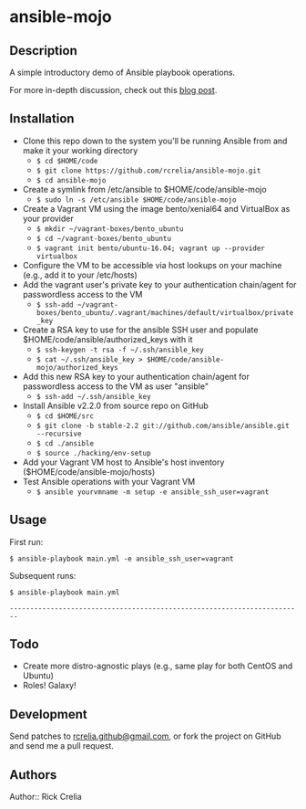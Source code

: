# ansible-mojo

## Description

A simple introductory demo of Ansible playbook operations.

For more in-depth discussion, check out this [blog post](https://randops.org/2016/10/26/ansible-shenanigans-part-i/).

## Installation

* Clone this repo down to the system you'll be running Ansible from and make it your working directory
  * `$ cd $HOME/code`
  * `$ git clone https://github.com/rcrelia/ansible-mojo.git`
  * `$ cd ansible-mojo`
* Create a symlink from /etc/ansible to $HOME/code/ansible-mojo
  * `$ sudo ln -s /etc/ansible $HOME/code/ansible-mojo`
* Create a Vagrant VM using the image bento/xenial64 and VirtualBox as your provider
  * `$ mkdir ~/vagrant-boxes/bento_ubuntu`
  * `$ cd ~/vagrant-boxes/bento_ubuntu`
  * `$ vagrant init bento/ubuntu-16.04; vagrant up --provider virtualbox`
* Configure the VM to be accessible via host lookups on your machine (e.g., add it to your /etc/hosts)
* Add the vagrant user's private key to your authentication chain/agent for passwordless access to the VM
  * `$ ssh-add ~/vagrant-boxes/bento_ubuntu/.vagrant/machines/default/virtualbox/private_key`
* Create a RSA key to use for the ansible SSH user and populate $HOME/code/ansible/authorized_keys with it
  * `$ ssh-keygen -t rsa -f ~/.ssh/ansible_key`
  * `$ cat ~/.ssh/ansible_key > $HOME/code/ansible-mojo/authorized_keys`
* Add this new RSA key to your authentication chain/agent for passwordless access to the VM as user "ansible"
  * `$ ssh-add ~/.ssh/ansible_key`
* Install Ansible v2.2.0 from source repo on GitHub
  * `$ cd $HOME/src`
  * `$ git clone -b stable-2.2 git://github.com/ansible/ansible.git --recursive`
  * `$ cd ./ansible`
  * `$ source ./hacking/env-setup`
* Add your Vagrant VM host to Ansible's host inventory ($HOME/code/ansible-mojo/hosts)
* Test Ansible operations with your Vagrant VM
  * `$ ansible yourvmname -m setup -e ansible_ssh_user=vagrant`

## Usage

First run:

`$ ansible-playbook main.yml -e ansible_ssh_user=vagrant`

Subsequent runs:

`$ ansible-playbook main.yml`


    ------------------------------------------------------------------------

## Todo

- Create more distro-agnostic plays (e.g., same play for both CentOS and Ubuntu)
- Roles! Galaxy!

## Development

Send patches to rcrelia.github@gmail.com, or fork the project on GitHub and
send me a pull request.

## Authors

Author:: Rick Crelia<br>
